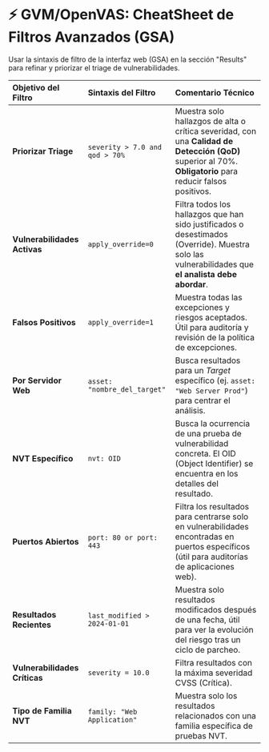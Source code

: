 # ⚡️ GVM/OpenVAS: CheatSheet de Filtros Avanzados (GSA)

Usar la sintaxis de filtro de la interfaz web (GSA) en la sección "Results" para refinar y priorizar el triage de vulnerabilidades.

| Objetivo del Filtro | Sintaxis del Filtro | Comentario Técnico |
| :--- | :--- | :--- |
| **Priorizar Triage** | `severity > 7.0 and qod > 70%` | Muestra solo hallazgos de alta o crítica severidad, con una **Calidad de Detección (QoD)** superior al 70%. **Obligatorio** para reducir falsos positivos. |
| **Vulnerabilidades Activas** | `apply_override=0` | Filtra todos los hallazgos que han sido justificados o desestimados (Override). Muestra solo las vulnerabilidades que **el analista debe abordar**. |
| **Falsos Positivos** | `apply_override=1` | Muestra todas las excepciones y riesgos aceptados. Útil para auditoría y revisión de la política de excepciones. |
| **Por Servidor Web** | `asset: "nombre_del_target"` | Busca resultados para un *Target* específico (ej. `asset: "Web Server Prod"`) para centrar el análisis. |
| **NVT Específico** | `nvt: OID` | Busca la ocurrencia de una prueba de vulnerabilidad concreta. El OID (Object Identifier) se encuentra en los detalles del resultado. |
| **Puertos Abiertos** | `port: 80 or port: 443` | Filtra los resultados para centrarse solo en vulnerabilidades encontradas en puertos específicos (útil para auditorías de aplicaciones web). |
| **Resultados Recientes** | `last_modified > 2024-01-01` | Muestra solo resultados modificados después de una fecha, útil para ver la evolución del riesgo tras un ciclo de parcheo. |
| **Vulnerabilidades Críticas**| `severity = 10.0` | Filtra resultados con la máxima severidad CVSS (Crítica). |
| **Tipo de Familia NVT** | `family: "Web Application"` | Muestra solo los resultados relacionados con una familia específica de pruebas NVT. |